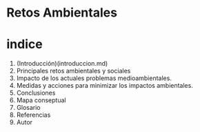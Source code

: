 # Retos Ambientales

# indice 
1. (Introducción)(introduccion.md) 
2. Principales retos ambientales y sociales
3. Impacto de los actuales problemas medioambientales.
4. Medidas y acciones para minimizar los impactos ambientales.
5. Conclusiones
6. Mapa conseptual
7. Glosario
8. Referencias
9. Autor
